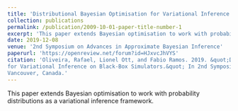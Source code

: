 ```yaml
---
title: 'Distributional Bayesian Optimisation for Variational Inference on Black-Box Simulators'
collection: publications
permalink: /publication/2009-10-01-paper-title-number-1
excerpt: 'This paper extends Bayesian optimisation to work with probability distributions as a variational inference framework.'
date: 2019-12-08
venue: '2nd Symposium on Advances in Approximate Bayesian Inference'
paperurl: 'https://openreview.net/forum?id=HJxvcJhVYS'
citation: 'Oliveira, Rafael, Lionel Ott, and Fabio Ramos. 2019. &quot;Distributional Bayesian Optimisation 
for Variational Inference on Black-Box Simulators.&quot; In 2nd Symposium on Advances in Approximate Bayesian Inference. 
Vancouver, Canada.'
---
```

This paper extends Bayesian optimisation to work with probability distributions as a variational inference framework.

